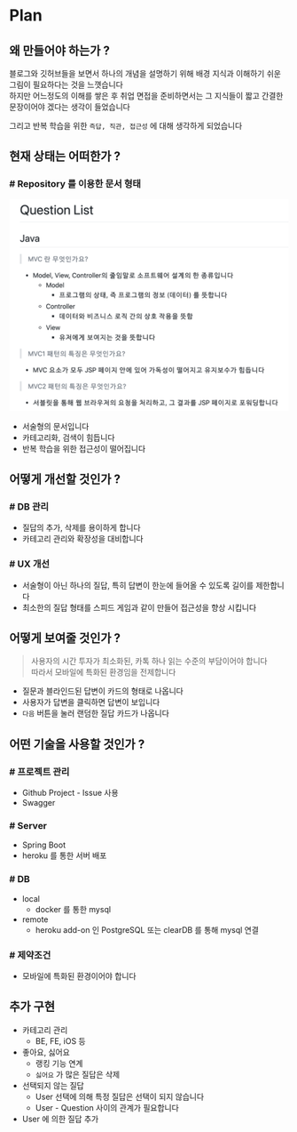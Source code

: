 # Plan

## 왜 만들어야 하는가 ?

블로그와 깃허브들을 보면서 하나의 개념을 설명하기 위해 배경 지식과 이해하기 쉬운 그림이 필요하다는 것을 느꼇습니다  
하지만 어느정도의 이해를 쌓은 후 취업 면접을 준비하면서는 그 지식들이 짧고 간결한 문장이어야 겠다는 생각이 들었습니다  

그리고 반복 학습을 위한 `즉답, 직관, 접근성` 에 대해 생각하게 되었습니다

## 현재 상태는 어떠한가 ?

### # Repository 를 이용한 문서 형태

![Question List](./image/2020-05-17-03-56-20.png)

- 서술형의 문서입니다
- 카테고리화, 검색이 힘듭니다
- 반복 학습을 위한 접근성이 떨어집니다

## 어떻게 개선할 것인가 ?

### # DB 관리

- 질답의 추가, 삭제를 용이하게 합니다
- 카테고리 관리와 확장성을 대비합니다

### # UX 개선

- 서술형이 아닌 하나의 질답, 특히 답변이 한눈에 들어올 수 있도록 길이를 제한합니다
- 최소한의 질답 형태를 스피드 게임과 같이 만들어 접근성을 향상 시킵니다

## 어떻게 보여줄 것인가 ?

> 사용자의 시간 투자가 최소화된, 카톡 하나 읽는 수준의 부담이어야 합니다  
> 따라서 모바일에 특화된 환경임을 전제합니다

- 질문과 블라인드된 답변이 카드의 형태로 나옵니다
- 사용자가 답변을 클릭하면 답변이 보입니다
- `다음` 버튼을 눌러 랜덤한 질답 카드가 나옵니다

## 어떤 기술을 사용할 것인가 ?

### # 프로젝트 관리

- Github Project - Issue 사용
- Swagger

### # Server

- Spring Boot
- heroku 를 통한 서버 배포

### # DB

- local
  - docker 를 통한 mysql
- remote
  - heroku add-on 인 PostgreSQL 또는 clearDB 를 통해 mysql 연결

### # 제약조건

- 모바일에 특화된 환경이어야 합니다

## 추가 구현

- 카테고리 관리
  - BE, FE, iOS 등
- 좋아요, 싫어요
  - 랭킹 기능 연계
  - `싫어요` 가 많은 질답은 삭제
- 선택되지 않는 질답
  - User 선택에 의해 특정 질답은 선택이 되지 않습니다
  - User - Question 사이의 관계가 필요합니다
- User 에 의한 질답 추가

